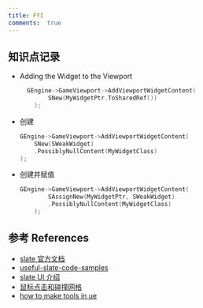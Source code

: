 ```yaml
---
title: FYI
comments:  true
---
```


## 知识点记录

- Adding the Widget to the Viewport
	```cpp
	  GEngine->GameViewport->AddViewportWidgetContent(
			SNew(MyWidgetPtr.ToSharedRef())
		);
	```
- 创建
	```cpp
	GEngine->GameViewport->AddViewportWidgetContent(
		SNew(SWeakWidget)
		.PossiblyNullContent(MyWidgetClass)
	);
    ```
- 创建并赋值
	```cpp
	GEngine->GameViewport->AddViewportWidgetContent(
			SAssignNew(MyWidgetPtr, SWeakWidget)
			.PossiblyNullContent(MyWidgetClass)
		);
	```


## 参考 References

- [slate 官方文档](https://dev.epicgames.com/documentation/en-us/unreal-engine/slate-user-interface-programming-framework-for-unreal-engine)
- [useful-slate-code-samples](https://ikrima.dev/ue4guide/editor-extensions/slate/useful-slate-code-samples/)
- [slate UI 介绍](https://myslate.readthedocs.io/en/latest/index.html)
- [鼠标点击和碰撞网格](https://myslate.readthedocs.io/en/latest/pages/%E9%BC%A0%E6%A0%87%E7%82%B9%E5%87%BB%E5%92%8C%E7%A2%B0%E6%92%9E%E7%BD%91%E6%A0%BC.html)
- [how to make tools in ue](https://lxjk.github.io/2019/10/01/How-to-Make-Tools-in-U-E.html)
